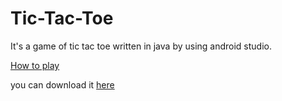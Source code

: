 # Tic-Tac-Toe

It's a game of tic tac toe written in java by using android studio.<br>

[How to play](https://github.com/vineelsai5439/Tic-Tac-Toe/blob/master/.idea/codeStyles/How_to_play.md)

you can download it [here](https://github.com/vineelsai5439/Tic-Tac-Toe/raw/master/app/release/app-release.apk)
